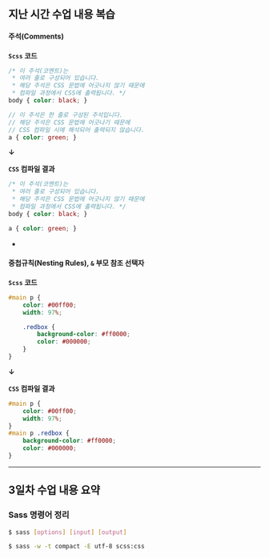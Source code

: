 ## 지난 시간 수업 내용 복습

#### 주석(Comments)

**`Scss` 코드**

```scss
/* 이 주석(코멘트)는
 * 여러 줄로 구성되어 있습니다.
 * 해당 주석은 CSS 문법에 어긋나지 않기 때문에
 * 컴파일 과정에서 CSS에 출력됩니다. */
body { color: black; }

// 이 주석은 한 줄로 구성된 주석입니다.
// 해당 주석은 CSS 문법에 어긋나기 때문에
// CSS 컴파일 시에 해석되어 출력되지 않습니다.
a { color: green; }
```

**↓**

**`CSS` 컴파일 결과**

```css
/* 이 주석(코멘트)는
 * 여러 줄로 구성되어 있습니다.
 * 해당 주석은 CSS 문법에 어긋나지 않기 때문에
 * 컴파일 과정에서 CSS에 출력됩니다. */
body { color: black; }

a { color: green; }
```

-

#### 중첩규칙(Nesting Rules), `&` 부모 참조 선택자

**`Scss` 코드**

```scss
#main p {
	color: #00ff00;
	width: 97%;

	.redbox {
		background-color: #ff0000;
		color: #000000;
	}
}
```

**↓**

**`CSS` 컴파일 결과**

```css
#main p {
	color: #00ff00;
	width: 97%;
}
#main p .redbox {
	background-color: #ff0000;
	color: #000000;
}
```

---

## 3일차 수업 내용 요약

### Sass 명령어 정리

```sh
$ sass [options] [input] [output]

$ sass -w -t compact -E utf-8 scss:css
```